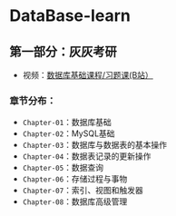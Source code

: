 # DataBase-learn

## 第一部分：灰灰考研
- 视频：[数据库基础课程/习题课(B站）](https://www.bilibili.com/video/BV1B44y1L7Re)
### 章节分布：
- `Chapter-01`：数据库基础
- `Chapter-02`：MySQL基础
- `Chapter-03`：数据库与数据表的基本操作
- `Chapter-04`：数据表记录的更新操作
- `Chapter-05`：数据查询
- `Chapter-06`：存储过程与事物
- `Chapter-07`：索引、视图和触发器
- `Chapter-08`：数据库高级管理